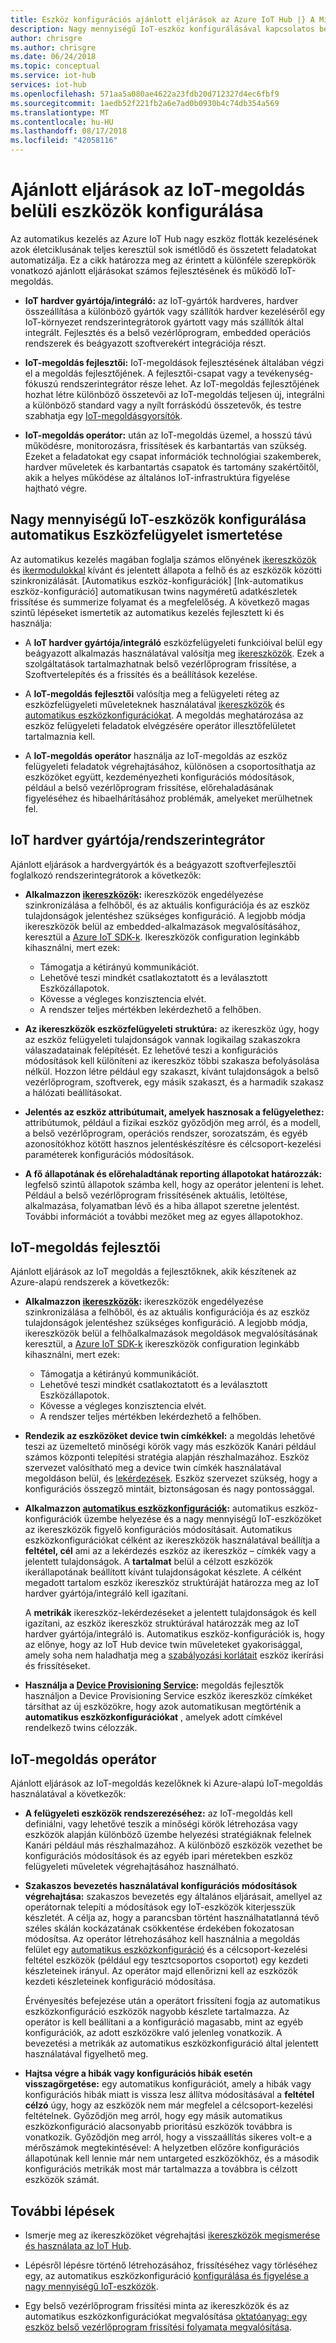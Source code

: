```yaml
---
title: Eszköz konfigurációs ajánlott eljárások az Azure IoT Hub |} A Microsoft Docs
description: Nagy mennyiségű IoT-eszköz konfigurálásával kapcsolatos bevált gyakorlatok megismeréséhez
author: chrisgre
ms.author: chrisgre
ms.date: 06/24/2018
ms.topic: conceptual
ms.service: iot-hub
services: iot-hub
ms.openlocfilehash: 571aa5a080ae4622a23fdb20d712327d4ec6fbf9
ms.sourcegitcommit: 1aedb52f221fb2a6e7ad0b0930b4c74db354a569
ms.translationtype: MT
ms.contentlocale: hu-HU
ms.lasthandoff: 08/17/2018
ms.locfileid: "42058116"
---
```

# <a name="best-practices-for-device-configuration-within-an-iot-solution"></a>Ajánlott eljárások az IoT-megoldás belüli eszközök konfigurálása

Az automatikus kezelés az Azure IoT Hub nagy eszköz flották kezelésének azok életciklusának teljes keresztül sok ismétlődő és összetett feladatokat automatizálja. Ez a cikk határozza meg az érintett a különféle szerepkörök vonatkozó ajánlott eljárásokat számos fejlesztésének és működő IoT-megoldás.

* **IoT hardver gyártója/integráló:** az IoT-gyártók hardveres, hardver összeállítása a különböző gyártók vagy szállítók hardver kezeléséről egy IoT-környezet rendszerintegrátorok gyártott vagy más szállítók által integrált. Fejlesztés és a belső vezérlőprogram, embedded operációs rendszerek és beágyazott szoftverekért integrációja részt.

* **IoT-megoldás fejlesztői:** IoT-megoldások fejlesztésének általában végzi el a megoldás fejlesztőjének. A fejlesztői-csapat vagy a tevékenység-fókuszú rendszerintegrátor része lehet. Az IoT-megoldás fejlesztőjének hozhat létre különböző összetevői az IoT-megoldás teljesen új, integrálni a különböző standard vagy a nyílt forráskódú összetevők, és testre szabhatja egy [IoT-megoldásgyorsítók](/azure/iot-accelerators/).

* **IoT-megoldás operátor:** után az IoT-megoldás üzemel, a hosszú távú működésre, monitorozásra, frissítések és karbantartás van szükség. Ezeket a feladatokat egy csapat információk technológiai szakemberek, hardver műveletek és karbantartás csapatok és tartomány szakértőitől, akik a helyes működése az általános IoT-infrastruktúra figyelése hajtható végre.

## <a name="understand-automatic-device-management-for-configuring-iot-devices-at-scale"></a>Nagy mennyiségű IoT-eszközök konfigurálása automatikus Eszközfelügyelet ismertetése

Az automatikus kezelés magában foglalja számos előnyének [ikereszközök](iot-hub-devguide-device-twins.md) és [ikermodulokkal](iot-hub-devguide-module-twins.md) kívánt és jelentett állapota a felhő és az eszközök közötti szinkronizálását. [Automatikus eszköz-konfigurációk] [lnk-automatikus eszköz-konfiguráció] automatikusan twins nagyméretű adatkészletek frissítése és summerize folyamat és a megfelelőség. A következő magas szintű lépéseket ismertetik az automatikus kezelés fejlesztett ki és használja:

* A **IoT hardver gyártója/integráló** eszközfelügyeleti funkcióival belül egy beágyazott alkalmazás használatával valósítja meg [ikereszközök](iot-hub-devguide-device-twins.md). Ezek a szolgáltatások tartalmazhatnak belső vezérlőprogram frissítése, a Szoftvertelepítés és a frissítés és a beállítások kezelése.

* A **IoT-megoldás fejlesztői** valósítja meg a felügyeleti réteg az eszközfelügyeleti műveleteknek használatával [ikereszközök](iot-hub-devguide-device-twins.md) és [automatikus eszközkonfigurációkat](iot-hub-auto-device-config.md). A megoldás meghatározása az eszköz felügyeleti feladatok elvégzésére operátor illesztőfelületet tartalmaznia kell.

* A **IoT-megoldás operátor** használja az IoT-megoldás az eszköz felügyeleti feladatok végrehajtásához, különösen a csoportosíthatja az eszközöket együtt, kezdeményezheti konfigurációs módosítások, például a belső vezérlőprogram frissítése, előrehaladásának figyeléséhez és hibaelhárításához problémák, amelyeket merülhetnek fel.

## <a name="iot-hardware-manufacturerintegrator"></a>IoT hardver gyártója/rendszerintegrátor

Ajánlott eljárások a hardvergyártók és a beágyazott szoftverfejlesztői foglalkozó rendszerintegrátorok a következők:

* **Alkalmazzon [ikereszközök](iot-hub-devguide-device-twins.md):** ikereszközök engedélyezése szinkronizálása a felhőből, és az aktuális konfigurációja és az eszköz tulajdonságok jelentéshez szükséges konfiguráció. A legjobb módja ikereszközök belül az embedded-alkalmazások megvalósításához, keresztül a [Azure IoT SDK-k](https://github.com/Azure/azure-iot-sdks). Ikereszközök configuration leginkább kihasználni, mert ezek:

    * Támogatja a kétirányú kommunikációt.
    * Lehetővé teszi mindkét csatlakoztatott és a leválasztott Eszközállapotok.
    * Kövesse a végleges konzisztencia elvét.
    * A rendszer teljes mértékben lekérdezhető a felhőben.

* **Az ikereszközök eszközfelügyeleti struktúra:** az ikereszköz úgy, hogy az eszköz felügyeleti tulajdonságok vannak logikailag szakaszokra válaszadatainak felépítését. Ez lehetővé teszi a konfigurációs módosítások kell különíteni az ikereszköz többi szakasza befolyásolása nélkül. Hozzon létre például egy szakaszt, kívánt tulajdonságok a belső vezérlőprogram, szoftverek, egy másik szakaszt, és a harmadik szakasz a hálózati beállításokat. 

* **Jelentés az eszköz attribútumait, amelyek hasznosak a felügyelethez:** attribútumok, például a fizikai eszköz győződjön meg arról, és a modell, a belső vezérlőprogram, operációs rendszer, sorozatszám, és egyéb azonosítókhoz kötött hasznos jelentéskészítésre és célcsoport-kezelési paraméterek konfigurációs módosítások.

* **A fő állapotának és előrehaladtának reporting állapotokat határozzák:** legfelső szintű állapotok számba kell, hogy az operátor jelenteni is lehet. Például a belső vezérlőprogram frissítésének aktuális, letöltése, alkalmazása, folyamatban lévő és a hiba állapot szeretne jelentést. További információt a további mezőket meg az egyes állapotokhoz.

## <a name="iot-solution-developer"></a>IoT-megoldás fejlesztői

Ajánlott eljárások az IoT megoldás a fejlesztőknek, akik készítenek az Azure-alapú rendszerek a következők:

* **Alkalmazzon [ikereszközök](iot-hub-devguide-device-twins.md):** ikereszközök engedélyezése szinkronizálása a felhőből, és az aktuális konfigurációja és az eszköz tulajdonságok jelentéshez szükséges konfiguráció. A legjobb módja, ikereszközök belül a felhőalkalmazások megoldások megvalósításának keresztül, a [Azure IoT SDK-k](https://github.com/Azure/azure-iot-sdks.) ikereszközök configuration leginkább kihasználni, mert ezek:

    * Támogatja a kétirányú kommunikációt.
    * Lehetővé teszi mindkét csatlakoztatott és a leválasztott Eszközállapotok. 
    * Kövesse a végleges konzisztencia elvét.
    * A rendszer teljes mértékben lekérdezhető a felhőben.

* **Rendezik az eszközöket device twin címkékkel:** a megoldás lehetővé teszi az üzemeltető minőségi körök vagy más eszközök Kanári például számos központi telepítési stratégia alapján részhalmazához. Eszköz szervezet valósítható meg a device twin címkék használatával megoldáson belül, és [lekérdezések](iot-hub-devguide-query-language.md). Eszköz szervezet szükség, hogy a konfigurációs összegző mintáit, biztonságosan és nagy pontossággal.

* **Alkalmazzon [automatikus eszközkonfigurációk](iot-hub-auto-device-config.md):** automatikus eszköz-konfigurációk üzembe helyezése és a nagy mennyiségű IoT-eszközöket az ikereszközök figyelő konfigurációs módosításait. Automatikus eszközkonfigurációkat célként az ikereszközök használatával beállítja a **feltétel, cél** ami az a lekérdezés eszköz az ikereszköz – címkék vagy a jelentett tulajdonságok. A **tartalmat** belül a célzott eszközök ikerállapotának beállított kívánt tulajdonságokat készlete. A célként megadott tartalom eszköz ikereszköz struktúráját határozza meg az IoT hardver gyártója/integráló kell igazítani. 

   A **metrikák** ikereszköz-lekérdezéseket a jelentett tulajdonságok és kell igazítani, az eszköz ikereszköz struktúrával határozzák meg az IoT hardver gyártója/integráló is. Automatikus eszköz-konfigurációk is, hogy az előnye, hogy az IoT Hub device twin műveleteket gyakorisággal, amely soha nem haladhatja meg a [szabályozási korlátait](iot-hub-devguide-quotas-throttling.md) eszköz ikerírási és frissítéseket.

* **Használja a [Device Provisioning Service](../iot-dps/how-to-manage-enrollments.md):** megoldás fejlesztők használjon a Device Provisioning Service eszköz ikereszköz címkéket társíthat az új eszközökre, hogy azok automatikusan megtörténik a  **automatikus eszközkonfigurációkat** , amelyek adott címkével rendelkező twins célozzák. 

## <a name="iot-solution-operator"></a>IoT-megoldás operátor

Ajánlott eljárások az IoT-megoldás kezelőknek ki Azure-alapú IoT-megoldás használatával a következők:

* **A felügyeleti eszközök rendszerezéséhez:** az IoT-megoldás kell definiálni, vagy lehetővé teszik a minőségi körök létrehozása vagy eszközök alapján különböző üzembe helyezési stratégiáknak felelnek Kanári például más részhalmazához. A különböző eszközök vezethet be konfigurációs módosítások és az egyéb ipari méretekben eszköz felügyeleti műveletek végrehajtásához használható.

* **Szakaszos bevezetés használatával konfigurációs módosítások végrehajtása:** szakaszos bevezetés egy általános eljárásait, amellyel az operátornak telepíti a módosítások egy IoT-eszközök kiterjesszük készletét. A célja az, hogy a parancsban történt használhatatlanná tévő széles skálán kockázatának csökkentése érdekében fokozatosan módosítsa.  Az operátor létrehozásához kell használnia a megoldás felület egy [automatikus eszközkonfiguráció](iot-hub-auto-device-config.md) és a célcsoport-kezelési feltétel eszközök (például egy tesztcsoportos csoportot) egy kezdeti készleteinek irányul. Az operátor majd ellenőrizni kell az eszközök kezdeti készleteinek konfiguráció módosítása. 

   Érvényesítés befejezése után a operátort frissíteni fogja az automatikus eszközkonfiguráció eszközök nagyobb készlete tartalmazza. Az operátor is kell beállítani a a konfiguráció magasabb, mint az egyéb konfigurációk, az adott eszközökre való jelenleg vonatkozik. A bevezetési a metrikák az automatikus eszközkonfiguráció által jelentett használatával figyelhető meg. 

* **Hajtsa végre a hibák vagy konfigurációs hibák esetén visszagörgetése:** egy automatikus konfigurációt, amely a hibák vagy konfigurációs hibák miatt is vissza lesz állítva módosításával a **feltétel célzó** úgy, hogy az eszközök nem már megfelel a célcsoport-kezelési feltételnek. Győződjön meg arról, hogy egy másik automatikus eszközkonfiguráció alacsonyabb prioritású eszközök továbbra is vonatkozik. Győződjön meg arról, hogy a visszaállítás sikeres volt-e a mérőszámok megtekintésével: A helyzetben előzőre konfigurációs állapotúnak kell lennie már nem untargeted eszközökhöz, és a második konfigurációs metrikák most már tartalmazza a továbbra is célzott eszközök számát.

## <a name="next-steps"></a>További lépések

* Ismerje meg az ikereszközöket végrehajtási [ikereszközök megismerése és használata az IoT Hub](iot-hub-devguide-device-twins.md).

* Lépésről lépésre történő létrehozásához, frissítéséhez vagy törléséhez egy, az automatikus eszközkonfiguráció [konfigurálása és figyelése a nagy mennyiségű IoT-eszközök](iot-hub-auto-device-config.md).

* Egy belső vezérlőprogram frissítési minta az ikereszközök és az automatikus eszközkonfigurációkat megvalósítása [oktatóanyag: egy eszköz belső vezérlőprogram frissítési folyamata megvalósítása](tutorial-firmware-update.md). 
